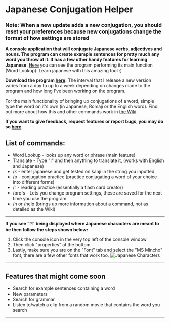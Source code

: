 # Japanese Conjugation Helper

### Note: When a new update adds a new conjugation, you should reset your preferences because new conjugations change the format of how settings are stored

**A console application that will conjugate Japanese verbs, adjectives and nouns. The program can create example sentences for pretty much any word you throw at it. It has a few other handy features for learning Japanese**. [Here](https://imgur.com/DlKXeyl) you can see the program performing its main function (Word Lookup). Learn japanese with this amazing tool :)

**Download the program [here](https://github.com/hopto-dot/Japanese-Conjugation-Helper/releases).** The interval that I release a new version varies from a day to up to a week depending on changes made to the program and how long I've been working on the program.

For the main functionality of bringing up conjugations of a word, simple type the word on it's own (in Japanese, Romaji or the English word). Find out more about how this and other commands work in [the Wiki](https://github.com/hopto-dot/Japanese-Conjugation-Helper/wiki/How-to-use).

**If you want to give feedback, request features or report bugs, you may do so [here](https://forms.gle/WNV1s41cWKrjSMhH6).**

## **List of commands:**
* Word Lookup - looks up any word or phrase (main feature)
* Translate - Type "!" and then anything to translate it, (works with English and Japanese)
* /k - enter japanese and get tested on kanji in the string you inputted
* /p - conjugation practice (practice conjugating a word of your choice into different forms)
* /r - reading practice (essentially a flash card creator)
* /prefs - Lets you change program settings, these are saved for the next time you use the program.
* /h or /help (brings up more information about a command, not as detailed as the Wiki)

***

**If you see "⍰" being displayed where Japanese characters are meant to be then follow the steps shown below:**
1. Click the console icon in the very top left of the console window
2. Then click "properties" at the bottom
3. Lastly, make sure you are on the "Font" tab and select the "MS Mincho" font, there are a few other fonts that work too.
![Japanese Characters](https://i.imgur.com/x7gDhB9.png)

***
## Features that might come soon
* Search for example sentences containing a word
* New parameters
* Search for grammar
* Listen to/watch a clip from a random movie that contains the word you search
***
